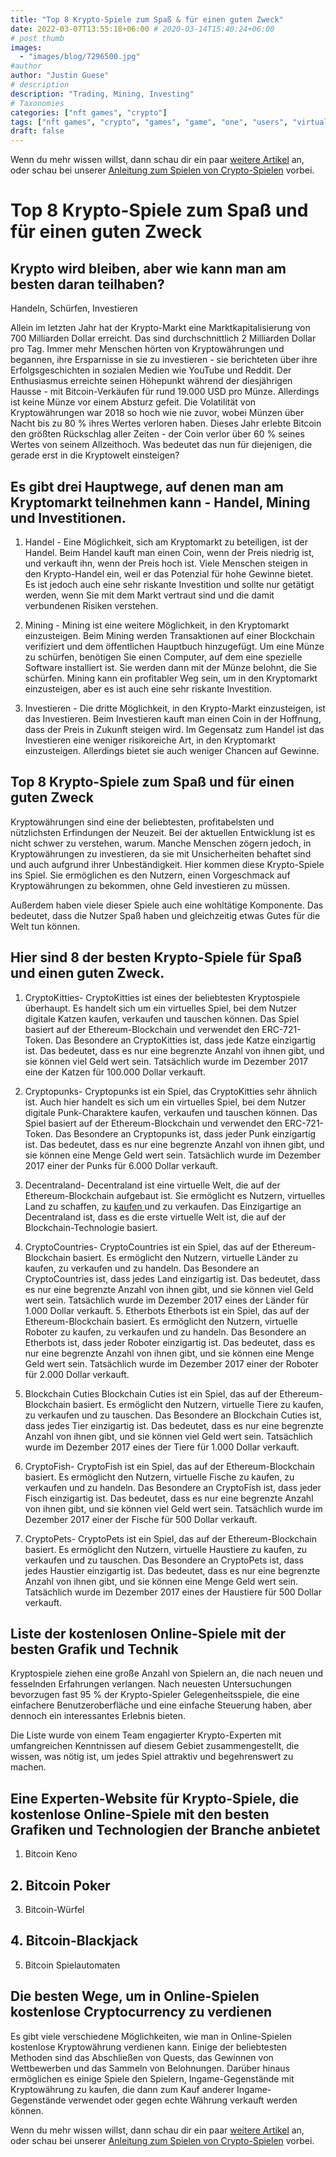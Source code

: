 ```yaml
---
title: "Top 8 Krypto-Spiele zum Spaß & für einen guten Zweck"
date: 2022-03-07T13:55:18+06:00 # 2020-03-14T15:40:24+06:00
# post thumb
images:
  - "images/blog/7296500.jpg"
#author
author: "Justin Guese"
# description
description: "Trading, Mining, Investing"
# Taxonomies
categories: ["nft games", "crypto"]
tags: ["nft games", "crypto", "games", "game", "one", "users", "virtual"]
draft: false
---
```



Wenn du mehr wissen willst, dann schau dir ein paar [weitere Artikel](/blog/) an, oder schau bei unserer [Anleitung zum Spielen von Crypto-Spielen](/services/how-do-i-get-started/) vorbei.

# Top 8 Krypto-Spiele zum Spaß und für einen guten Zweck

## Krypto wird bleiben, aber wie kann man am besten daran teilhaben?

Handeln, Schürfen, Investieren

Allein im letzten Jahr hat der Krypto-Markt eine Marktkapitalisierung von 700 Milliarden Dollar erreicht. Das sind durchschnittlich 2 Milliarden Dollar pro Tag. Immer mehr Menschen hörten von Kryptowährungen und begannen, ihre Ersparnisse in sie zu investieren - sie berichteten über ihre Erfolgsgeschichten in sozialen Medien wie YouTube und Reddit. Der Enthusiasmus erreichte seinen Höhepunkt während der diesjährigen Hausse - mit Bitcoin-Verkäufen für rund 19.000 USD pro Münze. Allerdings ist keine Münze vor einem Absturz gefeit. Die Volatilität von Kryptowährungen war 2018 so hoch wie nie zuvor, wobei Münzen über Nacht bis zu 80 % ihres Wertes verloren haben. Dieses Jahr erlebte Bitcoin den größten Rückschlag aller Zeiten - der Coin verlor über 60 % seines Wertes von seinem Allzeithoch. Was bedeutet das nun für diejenigen, die gerade erst in die Kryptowelt einsteigen? 

## Es gibt drei Hauptwege, auf denen man am Kryptomarkt teilnehmen kann - Handel, Mining und Investitionen. 

1. Handel - Eine Möglichkeit, sich am Kryptomarkt zu beteiligen, ist der Handel. Beim Handel kauft man einen Coin, wenn der Preis niedrig ist, und verkauft ihn, wenn der Preis hoch ist. Viele Menschen steigen in den Krypto-Handel ein, weil er das Potenzial für hohe Gewinne bietet. Es ist jedoch auch eine sehr riskante Investition und sollte nur getätigt werden, wenn Sie mit dem Markt vertraut sind und die damit verbundenen Risiken verstehen. 

2. Mining - Mining ist eine weitere Möglichkeit, in den Kryptomarkt einzusteigen. Beim Mining werden Transaktionen auf einer Blockchain verifiziert und dem öffentlichen Hauptbuch hinzugefügt. Um eine Münze zu schürfen, benötigen Sie einen Computer, auf dem eine spezielle Software installiert ist. Sie werden dann mit der Münze belohnt, die Sie schürfen. Mining kann ein profitabler Weg sein, um in den Kryptomarkt einzusteigen, aber es ist auch eine sehr riskante Investition. 

3. Investieren - Die dritte Möglichkeit, in den Krypto-Markt einzusteigen, ist das Investieren. Beim Investieren kauft man einen Coin in der Hoffnung, dass der Preis in Zukunft steigen wird. Im Gegensatz zum Handel ist das Investieren eine weniger risikoreiche Art, in den Kryptomarkt einzusteigen. Allerdings bietet sie auch weniger Chancen auf Gewinne.

## Top 8 Krypto-Spiele zum Spaß und für einen guten Zweck

Kryptowährungen sind eine der beliebtesten, profitabelsten und nützlichsten Erfindungen der Neuzeit. Bei der aktuellen Entwicklung ist es nicht schwer zu verstehen, warum. Manche Menschen zögern jedoch, in Kryptowährungen zu investieren, da sie mit Unsicherheiten behaftet sind und auch aufgrund ihrer Unbeständigkeit. Hier kommen diese Krypto-Spiele ins Spiel. Sie ermöglichen es den Nutzern, einen Vorgeschmack auf Kryptowährungen zu bekommen, ohne Geld investieren zu müssen.

 Außerdem haben viele dieser Spiele auch eine wohltätige Komponente. Das bedeutet, dass die Nutzer Spaß haben und gleichzeitig etwas Gutes für die Welt tun können. 

## Hier sind 8 der besten Krypto-Spiele für Spaß und einen guten Zweck.

 1. CryptoKitties- CryptoKitties ist eines der beliebtesten Kryptospiele überhaupt. Es handelt sich um ein virtuelles Spiel, bei dem Nutzer digitale Katzen kaufen, verkaufen und tauschen können. Das Spiel basiert auf der Ethereum-Blockchain und verwendet den ERC-721-Token. Das Besondere an CryptoKitties ist, dass jede Katze einzigartig ist. Das bedeutet, dass es nur eine begrenzte Anzahl von ihnen gibt, und sie können viel Geld wert sein. Tatsächlich wurde im Dezember 2017 eine der Katzen für 100.000 Dollar verkauft.

 2. Cryptopunks- Cryptopunks ist ein Spiel, das CryptoKitties sehr ähnlich ist. Auch hier handelt es sich um ein virtuelles Spiel, bei dem Nutzer digitale Punk-Charaktere kaufen, verkaufen und tauschen können. Das Spiel basiert auf der Ethereum-Blockchain und verwendet den ERC-721-Token. Das Besondere an Cryptopunks ist, dass jeder Punk einzigartig ist. Das bedeutet, dass es nur eine begrenzte Anzahl von ihnen gibt, und sie können eine Menge Geld wert sein. Tatsächlich wurde im Dezember 2017 einer der Punks für 6.000 Dollar verkauft. 

3. Decentraland- Decentraland ist eine virtuelle Welt, die auf der Ethereum-Blockchain aufgebaut ist. Sie ermöglicht es Nutzern, virtuelles Land zu schaffen, zu [ kaufen ](https://accounts.binance.com/en/register?ref=37092355) und zu verkaufen. Das Einzigartige an Decentraland ist, dass es die erste virtuelle Welt ist, die auf der Blockchain-Technologie basiert. 

4. CryptoCountries- CryptoCountries ist ein Spiel, das auf der Ethereum-Blockchain basiert. Es ermöglicht den Nutzern, virtuelle Länder zu kaufen, zu verkaufen und zu handeln. Das Besondere an CryptoCountries ist, dass jedes Land einzigartig ist. Das bedeutet, dass es nur eine begrenzte Anzahl von ihnen gibt, und sie können viel Geld wert sein. Tatsächlich wurde im Dezember 2017 eines der Länder für 1.000 Dollar verkauft. 5. Etherbots Etherbots ist ein Spiel, das auf der Ethereum-Blockchain basiert. Es ermöglicht den Nutzern, virtuelle Roboter zu kaufen, zu verkaufen und zu handeln. Das Besondere an Etherbots ist, dass jeder Roboter einzigartig ist. Das bedeutet, dass es nur eine begrenzte Anzahl von ihnen gibt, und sie können eine Menge Geld wert sein. Tatsächlich wurde im Dezember 2017 einer der Roboter für 2.000 Dollar verkauft. 

6. Blockchain Cuties Blockchain Cuties ist ein Spiel, das auf der Ethereum-Blockchain basiert. Es ermöglicht den Nutzern, virtuelle Tiere zu kaufen, zu verkaufen und zu tauschen. Das Besondere an Blockchain Cuties ist, dass jedes Tier einzigartig ist. Das bedeutet, dass es nur eine begrenzte Anzahl von ihnen gibt, und sie können viel Geld wert sein. Tatsächlich wurde im Dezember 2017 eines der Tiere für 1.000 Dollar verkauft. 

7. CryptoFish- CryptoFish ist ein Spiel, das auf der Ethereum-Blockchain basiert. Es ermöglicht den Nutzern, virtuelle Fische zu kaufen, zu verkaufen und zu handeln. Das Besondere an CryptoFish ist, dass jeder Fisch einzigartig ist. Das bedeutet, dass es nur eine begrenzte Anzahl von ihnen gibt, und sie können viel Geld wert sein. Tatsächlich wurde im Dezember 2017 einer der Fische für 500 Dollar verkauft. 

8. CryptoPets- CryptoPets ist ein Spiel, das auf der Ethereum-Blockchain basiert. Es ermöglicht den Nutzern, virtuelle Haustiere zu kaufen, zu verkaufen und zu tauschen. Das Besondere an CryptoPets ist, dass jedes Haustier einzigartig ist. Das bedeutet, dass es nur eine begrenzte Anzahl von ihnen gibt, und sie können eine Menge Geld wert sein. Tatsächlich wurde im Dezember 2017 eines der Haustiere für 500 Dollar verkauft.

## Liste der kostenlosen Online-Spiele mit der besten Grafik und Technik

Kryptospiele ziehen eine große Anzahl von Spielern an, die nach neuen und fesselnden Erfahrungen verlangen. Nach neuesten Untersuchungen bevorzugen fast 95 % der Krypto-Spieler Gelegenheitsspiele, die eine einfachere Benutzeroberfläche und eine einfache Steuerung haben, aber dennoch ein interessantes Erlebnis bieten.

Die Liste wurde von einem Team engagierter Krypto-Experten mit umfangreichen Kenntnissen auf diesem Gebiet zusammengestellt, die wissen, was nötig ist, um jedes Spiel attraktiv und begehrenswert zu machen.

## Eine Experten-Website für Krypto-Spiele, die kostenlose Online-Spiele mit den besten Grafiken und Technologien der Branche anbietet

1. Bitcoin Keno 

## 2. Bitcoin Poker 

3. Bitcoin-Würfel 

## 4. Bitcoin-Blackjack

 5. Bitcoin Spielautomaten

## Die besten Wege, um in Online-Spielen kostenlose Cryptocurrency zu verdienen

Es gibt viele verschiedene Möglichkeiten, wie man in Online-Spielen kostenlose Kryptowährung verdienen kann. Einige der beliebtesten Methoden sind das Abschließen von Quests, das Gewinnen von Wettbewerben und das Sammeln von Belohnungen. Darüber hinaus ermöglichen es einige Spiele den Spielern, Ingame-Gegenstände mit Kryptowährung zu kaufen, die dann zum Kauf anderer Ingame-Gegenstände verwendet oder gegen echte Währung verkauft werden können.

Wenn du mehr wissen willst, dann schau dir ein paar [weitere Artikel](/blog/) an, oder schau bei unserer [Anleitung zum Spielen von Crypto-Spielen](/services/how-do-i-get-started/) vorbei.


